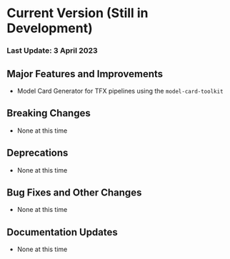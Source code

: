# Current Version (Still in Development)

### Last Update: 3 April 2023

## Major Features and Improvements

*   Model Card Generator for TFX pipelines using the `model-card-toolkit`

## Breaking Changes

*   None at this time

## Deprecations

*   None at this time

## Bug Fixes and Other Changes

*   None at this time

## Documentation Updates

*   None at this time
